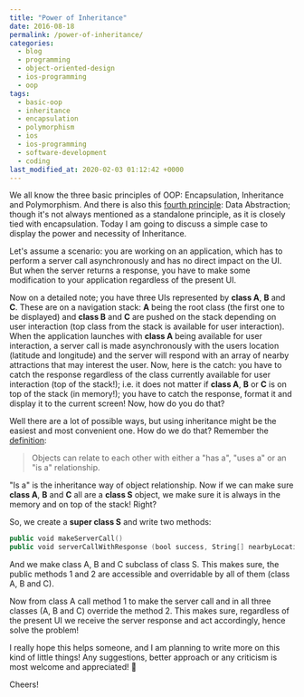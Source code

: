 ```yaml
---
title: "Power of Inheritance"
date: 2016-08-18
permalink: /power-of-inheritance/
categories:
  - blog
  - programming
  - object-oriented-design
  - ios-programming
  - oop
tags:
  - basic-oop
  - inheritance
  - encapsulation
  - polymorphism
  - ios
  - ios-programming
  - software-development
  - coding
last_modified_at: 2020-02-03 01:12:42 +0000
---
```


We all know the three basic principles of OOP: Encapsulation, Inheritance and Polymorphism. And there is also this [fourth principle](http://codebetter.com/raymondlewallen/2005/07/19/4-major-principles-of-object-oriented-programming/): Data Abstraction; though it's not always mentioned as a standalone principle, as it is closely tied with encapsulation. Today I am going to discuss a simple case to display the power and necessity of Inheritance.

Let's assume a scenario: you are working on an application, which has to perform a server call asynchronously and has no direct impact on the UI. But when the server returns a response, you have to make some modification to your application regardless of the present UI.

Now on a detailed note; you have three UIs represented by **class A**, **B** and **C**. These are on a navigation stack: **A** being the root class (the first one to be displayed) and **class B** and **C** are pushed on the stack depending on user interaction (top class from the stack is available for user interaction). When the application launches with **class A** being available for user interaction, a server call is made asynchronously with the users location (latitude and longitude) and the server will respond with an array of nearby attractions that may interest the user. Now, here is the catch: you have to catch the response regardless of the class currently available for user interaction (top of the stack!); i.e. it does not matter if **class A**, **B** or **C** is on top of the stack (in memory!); you have to catch the response, format it and display it to the current screen! Now, how do you do that?

Well there are a lot of possible ways, but using inheritance might be the easiest and most convenient one. How do we do that? Remember the [definition](http://www.artima.com/objectsandjava/webuscript/ClassesObjects1.html):

> Objects can relate to each other with either a "has a", "uses a" or an "is a" relationship.

"Is a" is the inheritance way of object relationship. Now if we can make sure **class A**, **B** and **C** all are a **class S** object, we make sure it is always in the memory and on top of the stack! Right?

So, we create a **super class S** and write two methods:

```swift
public void makeServerCall()
public void serverCallWithResponse (bool success, String[] nearbyLocations, Error err)
```

And we make class A, B and C subclass of class S. This makes sure, the public methods 1 and 2 are accessible and overridable by all of them (class A, B and C).

Now from class A call method 1 to make the server call and in all three classes (A, B and C) override the method 2. This makes sure, regardless of the present UI we receive the server response and act accordingly, hence solve the problem!

I really hope this helps someone, and I am planning to write more on this kind of little things! Any suggestions, better approach or any criticism is most welcome and appreciated! 🙂

Cheers!